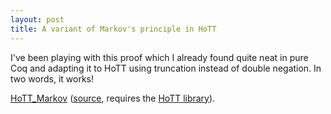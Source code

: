 ```yaml
---
layout: post
title: A variant of Markov's principle in HoTT
---
```


I've been playing with this proof which I already found quite neat in pure Coq
and adapting it to HoTT using truncation instead of double negation. In two
words, it works!

[HoTT_Markov](http://mattam82.github.io/coq/HoTT_Markov.html) ([source](http://mattam82.github.io/coq/HoTT_Markov.v), requires the [HoTT library](http://github.com/HoTT/HoTT)).
